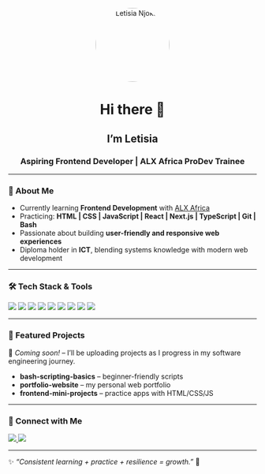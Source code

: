 <!-- Profile Photo -->
<p align="center">
  <img src="https://avatars.githubusercontent.com/u/227259628?s=400&u=131a62761e8907877804615f9978daf9744718b4&v=4" 
       width="150" style="border-radius:50%;" alt="Letisia Njoka"/>
</p>

<h1 align="center">Hi there 👋
  <h2 align="Center">I’m Letisia</h2>
<h3 align="center">Aspiring Frontend Developer | ALX Africa ProDev Trainee</h3>

---

### 🌱 About Me
- Currently learning **Frontend Development** with [ALX Africa](https://www.alxafrica.com/)  
- Practicing: **HTML | CSS | JavaScript | React | Next.js | TypeScript | Git | Bash**  
- Passionate about building **user-friendly and responsive web experiences**  
- Diploma holder in **ICT**, blending systems knowledge with modern web development  

---

### 🛠️ Tech Stack & Tools
<p>
  <img src="https://img.shields.io/badge/HTML5-E34F26?style=for-the-badge&logo=html5&logoColor=white"/>
  <img src="https://img.shields.io/badge/CSS3-1572B6?style=for-the-badge&logo=css3&logoColor=white"/>
  <img src="https://img.shields.io/badge/JavaScript-F7DF1E?style=for-the-badge&logo=javascript&logoColor=black"/>
  <img src="https://img.shields.io/badge/React-20232A?style=for-the-badge&logo=react&logoColor=61DAFB"/>
  <img src="https://img.shields.io/badge/Next.js-000000?style=for-the-badge&logo=nextdotjs&logoColor=white"/>
  <img src="https://img.shields.io/badge/TypeScript-007ACC?style=for-the-badge&logo=typescript&logoColor=white"/>
  <img src="https://img.shields.io/badge/Git-F05032?style=for-the-badge&logo=git&logoColor=white"/>
  <img src="https://img.shields.io/badge/GitHub-181717?style=for-the-badge&logo=github&logoColor=white"/>
  <img src="https://img.shields.io/badge/Bash-4EAA25?style=for-the-badge&logo=gnubash&logoColor=white"/>
</p>

---

### 📂 Featured Projects
🚧 *Coming soon!* – I’ll be uploading projects as I progress in my software engineering journey.  
- **bash-scripting-basics** – beginner-friendly scripts  
- **portfolio-website** – my personal web portfolio  
- **frontend-mini-projects** – practice apps with HTML/CSS/JS  

---

### 🤝 Connect with Me
<p>
  <a href="https://www.linkedin.com/in/letisia-njoka-48b136277/">
    <img src="https://img.shields.io/badge/LinkedIn-0077B5?style=for-the-badge&logo=linkedin&logoColor=white"/>
  </a>
  <a href="mailto:letisiaelias@gmail.com">
    <img src="https://img.shields.io/badge/Email-D14836?style=for-the-badge&logo=gmail&logoColor=white"/>
  </a>
</p>

---

✨ *“Consistent learning + practice + resilience = growth.”* 🚀

